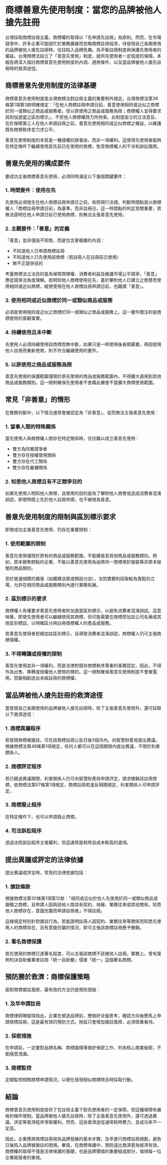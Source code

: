 # 商標善意先使用制度：當您的品牌被他人搶先註冊

台灣採取商標註冊主義，商標權的取得以「先申請先註冊」為原則。然而，在市場競爭中，許多企業可能因忙於業務擴展而忽略商標註冊程序，待發現自己長期使用的品牌被他人搶先註冊時，往往陷入品牌危機。為平衡註冊制度與保護先使用者的權益，台灣商標法設立了「善意先使用」制度，提供先使用者一定程度的保障。本報告將深入探討商標善意先使用制度的內涵、適用條件，以及當品牌被他人搶先註冊時的救濟途徑。

## 商標善意先使用制度的法律基礎

商標善意先使用制度是台灣商標法對註冊主義的重要例外規定。台灣商標法第36條第1項第3款明確規定：「在他人商標註冊申請日前，善意使用相同或近似之商標於同一或類似之商品或服務者。但以原使用之商品或服務為限；商標權人並得要求其附加適當之區別標示」，不受他人商標權效力所拘束。此制度設立的立法意旨，在於保障第三人在他人申請註冊之前，善意先使用相同或近似商標之權益，以維護既有商標秩序並力求公平。

善意先使用制度的本質是一種侵權抗辯事由，而非一項權利。這使得先使用者能夠在特定條件下繼續使用其先前已在使用的商標，免受商標權人的干涉和訴訟風險。

## 善意先使用的構成要件

要成功主張商標善意先使用，必須同時滿足以下幾個關鍵要件：

### 1. 時間要件：使用在先

先使用必須發生在他人商標註冊申請日之前。依照現行法規，判斷時間點是以商標權人「商標註冊申請日前」為基準，而非註冊日。這一時間點的判定至關重要，若無法證明在他人申請日前已使用商標，則無法主張善意先使用。

### 2. 主觀要件：「善意」的定義

「善意」並非僅指不知情，而是包含更複雜的內涵：

- 不知道他人已申請商標註冊
- 不知道他人已先使用該商標（若註冊人在註冊前已使用）
- 無不正競爭目的

考量商標法立法目的是為保障商標權、消費者利益及維護市場公平競爭，「善意」應從競爭法角度理解。若明知他人商標使用在先，基於攀附他人已建立之商譽而使用相同或近似商標，縱使使用在他人商標註冊申請日前，也難謂「善意」。

### 3. 使用相同或近似商標於同一或類似商品或服務

必須是使用相同或近似之商標於同一或類似之商品或服務上。這一要件關注的是商標使用的客觀事實。

### 4. 持續使用且未中斷

先使用人必須持續使用該商標而無中斷，如果只是一時使用後長期棄置，再因發現他人註冊而重新使用，則不符合繼續使用的要件。

### 5. 以原使用之商品或服務為限

善意先使用的保護範圍僅限於原先使用的商品或服務範圍內，不得擴大適用到其他商品或服務類別。這一限制確保先使用者不會藉此機會不當擴大商標使用範圍。

## 常見「非善意」的情形

在實務判斷中，以下情況通常會被認定為「非善意」，從而無法主張善意先使用：

### 1. 當事人間的特殊關係

當先使用人與商標權人間存在特定關係時，往往難以成立善意先使用：

- 雙方為同業競爭者
- 雙方存在授權使用關係
- 雙方存在代工關係
- 雙方存在雇傭關係

### 2. 知悉他人商標且有不正競爭目的

如果先使用人明知他人商標，且使用的目的是為了攀附他人商譽或造成消費者混淆誤認，即使時間上先於他人註冊申請，也不被視為善意。

## 善意先使用制度的限制與區別標示要求

即使成功主張善意先使用，仍存在重要限制：

### 1. 使用範圍的限制

善意先使用僅限於原有的商品或服務範圍，不能擴張至其他商品或服務類別。例如，原本銷售糕點的企業，不能以善意先使用為由將同一商標用於服裝等非原本經營的商品類別。

至於營運規模的擴張（如擴建店面或開設分店），法院實務則採取較為寬鬆的立場，允許在相同商品或服務類別內進行業務拓展。

### 2. 區別標示的要求

商標權人有權要求善意先使用者附加適當區別標示，以避免消費者混淆誤認。這意味著，即使先使用者可以繼續使用其商標，但可能需要在商標旁加註公司名稱或其他區別標誌，以明確區分與註冊商標權人的產品或服務。

若善意先使用者拒絕加註區別標示，且導致消費者混淆誤認，商標權人仍可主張商標侵權。

### 3. 不得轉讓或授權的限制

善意先使用並非一項權利，而是法律對既存商標秩序尊重的事實認定。因此，不得作為出售、移轉或授權他人使用的標的。這一限制確保善意先使用制度不會被濫用，而變相創造出未經註冊的商標權。

## 當品牌被他人搶先註冊的救濟途徑

當發現自己長期使用的品牌被他人搶先註冊時，除了主張善意先使用外，還可採取以下救濟途徑：

### 1. 商標異議程序

若發現商標被搶註，可在該商標註冊公告日後3個月內，向智慧財產局提出異議。根據商標法第48條第1項規定，任何人都可以在這個期限內提出異議，不限於利害關係人。

### 2. 商標評定程序

若已錯過異議期間，利害關係人仍可向智慧財產局申請評定，請求撤銷該註冊商標。依商標法第57條第1項規定，商標註冊若違反相關規定，利害關係人可申請評定。

### 3. 商標廢止程序

在特定條件下，也可以申請廢止商標。

### 4. 司法訴訟程序

透過法院訴訟程序主張權利，但這通常是耗時且成本較高的選項。

## 提出異議或評定的法律依據

提出異議或評定時，常見的法律依據包括：

### 1. 搶註條款

根據商標法第30條第1項第12款：「相同或近似於他人先使用於同一或類似商品或服務之商標，且申請人因與該他人間具有契約、地緣、業務往來或其他關係，知悉他人商標存在，意圖仿襲而申請註冊者」不得註冊。

這條規定特別針對搶註行為，若能證明註冊人因契約、業務往來等關係而知悉先使用人的商標存在，且有意圖仿襲的情況，即可主張該商標註冊應予撤銷。

### 2. 著名商標保護

若先使用的商標已達著名程度，可以主張該商標不該被他人註冊。實務上，曾有案例判決自助餐業者註冊「統一自助餐」侵害「統一」這個著名商標。

## 預防勝於救濟：商標保護策略

面對商標搶註風險，最有效的方法仍是預防措施：

### 1. 及早申請註冊

商標律師陳振瑋指出，企業在塑造品牌前，應做好全盤思考，確認方向後應馬上申請商標註冊，這是最有效的預防方式。拖延只會增加搶註風險，必須慎重看待。

### 2. 保密措施

在申請前，一定要對品牌名稱、商標圖樣等做好保密工作，列為核心商業秘密，不能隨意洩漏。

### 3. 商標監控

定期監控相關商標申請情況，以便在發現相似商標時及時採取行動。

## 結論

商標善意先使用制度提供了在註冊主義下對先使用者的一定保障，但這種保障有嚴格的條件限制。當品牌被他人搶先註冊時，除了主張善意先使用外，還可透過異議、評定等救濟程序爭取權利。然而，這些救濟途徑通常耗時費力，且成功率不一定高。

因此，企業應將商標註冊視為品牌發展的基本步驟，及早進行商標註冊規劃，避免日後陷入品牌被搶註的困境。畢竟，在商標保護中，預防遠比救濟更為經濟有效。商標權的取得不僅是法律保護的基礎，也是品牌價值的重要組成部分，值得每一位企業經營者的重視。